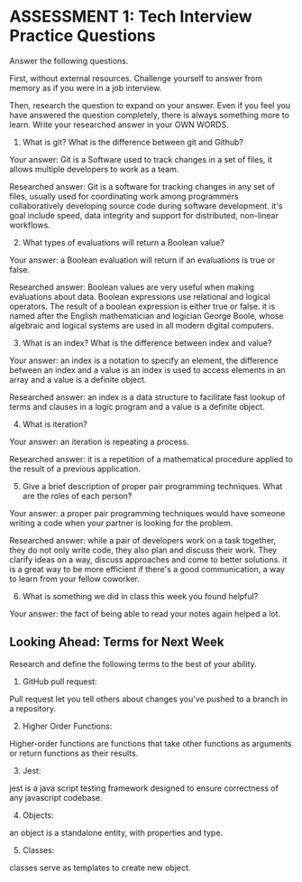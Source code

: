# ASSESSMENT 1: Tech Interview Practice Questions
Answer the following questions.

First, without external resources. Challenge yourself to answer from memory as if you were in a job interview.

Then, research the question to expand on your answer. Even if you feel you have answered the question completely, there is always something more to learn. Write your researched answer in your OWN WORDS.

1. What is git? What is the difference between git and Github?

  Your answer: Git is a Software used to track changes in a set of files, it allows multiple developers to work as a team.

  Researched answer:
  Git is a software for tracking changes in any set of files, usually used for coordinating work among programmers collaboratively developing source code during software development. it's goal include speed, data integrity and support for distributed, non-linear workflows.



2. What types of evaluations will return a Boolean value?

  Your answer: a Boolean evaluation will return if an evaluations is true or false.

  Researched answer: Boolean values are very useful when making evaluations about data. Boolean expressions use relational and logical operators. The result of a boolean expression is either true or false. it is named after the English mathematician and logician George Boole, whose algebraic and logical systems are used in all modern digital computers.


3. What is an index? What is the difference between index and value?

  Your answer: an index is a notation to specify an element, the difference between an index and a value is an index is used to access elements in an array and a value is a definite object.

  Researched answer:
  an index is a data structure to facilitate fast lookup of terms and clauses in a logic program and a value is a definite object.





4. What is iteration?

  Your answer: an iteration is repeating a process.

  Researched answer: it is a repetition of a mathematical procedure applied to the result of a previous application.



5. Give a brief description of proper pair programming techniques. What are the roles of each person?

  Your answer: a proper pair programming techniques would have someone writing a code when your partner is looking for the problem.

  Researched answer:
  while a pair of developers work on a task together, they do not only write code, they also plan and discuss their work. They clarify ideas on a way, discuss approaches and come to better solutions. it is a great way to be more efficient if there's a good communication, a way to learn from your fellow coworker.



6. What is something we did in class this week you found helpful?  

  Your answer: the fact of being able to read your notes again helped a lot.



## Looking Ahead: Terms for Next Week

Research and define the following terms to the best of your ability.

1. GitHub pull request:

Pull request let you tell others about changes you've pushed to a branch in a repository.

2. Higher Order Functions:

Higher-order functions are functions that take other functions as arguments or return functions as their results.

3. Jest:

jest is a java script testing framework designed to ensure correctness of any javascript codebase.

4. Objects:

an object is a standalone entity, with properties and type.


5. Classes:

classes serve as templates to create new object.
